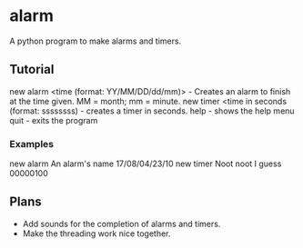 # alarm
A python program to make alarms and timers.

## Tutorial
new alarm <alarm name> <time (format: YY/MM/DD/dd/mm)> - Creates an alarm to finish at the time given. MM = month; mm = minute.
new timer <timer name> <time in seconds (format: ssssssss) - creates a timer in seconds.
help - shows the help menu
quit - exits the program

### Examples
new alarm An alarm's name 17/08/04/23/10
new timer Noot noot I guess 00000100

## Plans
- Add sounds for the completion of alarms and timers.
- Make the threading work nice together.
